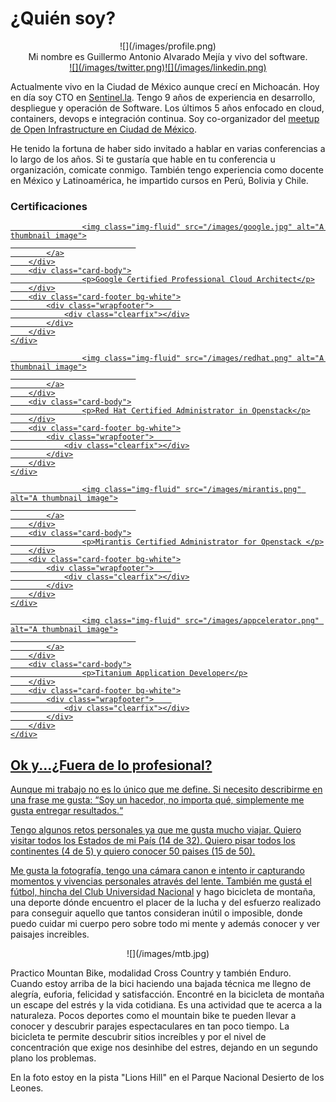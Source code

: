 # ¿Quién soy?

<center>![](/images/profile.png)</center>

<center>Mi nombre es Guillermo Antonio Alvarado Mejía y vivo del software. </center>

<center><a target="_blank"  href="https://twitter.com/galvarado89">![](/images/twitter.png)</a><a target="_blank" href="https://www.linkedin.com/in/guillermoalvarado89/">![](/images/linkedin.png)</a></center>

Actualmente vivo en la Ciudad de México aunque crecí en Michoacán. Hoy en día soy CTO en <a href="sentinel.la">Sentinel.la<a>. Tengo 9 años de experiencia en desarrollo, despliegue y operación de Software. Los últimos 5 años enfocado en cloud, containers, devops e integración continua. Soy co-organizador del <a href="https://www.meetup.com/OpenInfrastructureCDMX/">meetup de Open Infrastructure en Ciudad de México</a>.

He tenido la fortuna de haber sido invitado a hablar en varias conferencias a lo largo de los años. Si te gustaría que hable en tu conferencia u organización, comicate conmigo. También tengo experiencia como docente en México y Latinoamérica, he impartido cursos en Perú, Bolivia y Chile.	

### Certificaciones
<div class="row">
<div class="col-lg-3 col-md-6 mb-30px card-group">
    <div class="card h-100">
        <div class="maxthumb">
            <a href="">
                
                    <img class="img-fluid" src="/images/google.jpg" alt="A thumbnail image">
                                
            </a>
        </div>
        <div class="card-body">
                    <p>Google Certified Professional Cloud Architect</p>
        </div>
        <div class="card-footer bg-white">
            <div class="wrapfooter">    
                <div class="clearfix"></div>
            </div>
        </div>
    </div>
</div>
<div class="col-lg-3 col-md-6 mb-30px card-group">
    <div class="card h-100">
        <div class="maxthumb">
            <a href="">
                
                    <img class="img-fluid" src="/images/redhat.png" alt="A thumbnail image">
                                
            </a>
        </div>
        <div class="card-body">
                    <p>Red Hat Certified Administrator in Openstack</p>
        </div>
        <div class="card-footer bg-white">
            <div class="wrapfooter">    
                <div class="clearfix"></div>
            </div>
        </div>
    </div>
</div>
<div class="col-lg-3 col-md-6 mb-30px card-group">
    <div class="card h-100">
        <div class="maxthumb">
            <a href="">
                
                    <img class="img-fluid" src="/images/mirantis.png" alt="A thumbnail image">
                                
            </a>
        </div>
        <div class="card-body">
                    <p>Mirantis Certified Administrator for Openstack </p>
        </div>
        <div class="card-footer bg-white">
            <div class="wrapfooter">    
                <div class="clearfix"></div>
            </div>
        </div>
    </div>
</div>
<div class="col-lg-3 col-md-6 mb-30px card-group">
    <div class="card h-100">
        <div class="maxthumb">
            <a href="">
                
                    <img class="img-fluid" src="/images/appcelerator.png" alt="A thumbnail image">
                                
            </a>
        </div>
        <div class="card-body">
                    <p>Titanium Application Developer</p>
        </div>
        <div class="card-footer bg-white">
            <div class="wrapfooter">    
                <div class="clearfix"></div>
            </div>
        </div>
    </div>
</div>
</div>


## Ok y...¿Fuera de lo profesional?

Aunque mi trabajo no es lo único que me define. Si necesito describirme en una frase me gusta:  “Soy un hacedor, no importa qué, simplemente me gusta entregar resultados.“ 

Tengo algunos retos personales ya que me gusta mucho viajar. Quiero visitar todos los Estados de mi País (14 de 32). Quiero pisar todos los continentes (4 de 5) y quiero conocer 50 paises (15 de 50).

Me gusta la fotografía, tengo una cámara canon e intento ir  capturando momentos y vivencias personales através del lente. También me gustá el fútbol, hincha del <a href="https://twitter.com/PumasMX">Club Universidad Nacional<a> y hago bicicleta de montaña, una deporte dónde encuentro el placer de la lucha y del esfuerzo realizado para conseguir aquello que tantos consideran inútil o imposible, donde puedo cuidar mi cuerpo pero sobre todo mi mente y además conocer y ver paisajes increibles. 

<center>![](/images/mtb.jpg)</center>

Practico Mountan Bike, modalidad Cross Country y también Enduro.  Cuando estoy arriba de la bici haciendo una bajada técnica me llegno de alegría, euforia, felicidad y satisfacción. Encontré en la bicicleta de montaña un escape del estrés y la vida cotidiana. Es una actividad que te acerca a la naturaleza. Pocos deportes como el mountain bike te pueden llevar a conocer y descubrir parajes espectaculares en tan poco tiempo. La bicicleta te permite descubrir sitios increíbles y por el nivel de concentración que exige nos desinhibe del estres, dejando en un segundo plano los problemas.

En la foto estoy en la pista "Lions Hill"  en el Parque Nacional Desierto de los Leones. 